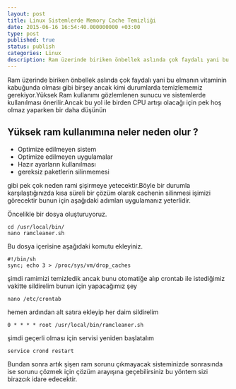 ```yaml
---
layout: post
title: Linux Sistemlerde Memory Cache Temizliği
date: 2015-06-16 16:54:40.000000000 +03:00
type: post
published: true
status: publish
categories: Linux
description: Ram üzerinde biriken önbellek aslında çok faydalı yani bu elmanın vitaminin kabuğunda olması gibi birşey ancak kimi durumlarda temizlememiz
---
```


Ram üzerinde biriken önbellek aslında çok faydalı yani bu elmanın vitaminin kabuğunda olması gibi birşey ancak kimi durumlarda temizlememiz gerekiyor.Yüksek Ram kullanımı gözlemlenen sunucu ve sistemlerde kullanılması önerilir.Ancak bu yol ile birden CPU artışı olacağı için pek hoş olmaz yaparken bir daha düşünün

## Yüksek ram kullanımına neler neden olur ?

- Optimize edilmeyen sistem
- Optimize edilmeyen uygulamalar
- Hazır ayarların kullanılması
- gereksiz paketlerin silinmemesi

gibi pek çok neden rami şişirmeye yetecektir.Böyle bir durumla karşılaştığınızda kısa süreli bir çözüm olarak cachenin silinmesi işimizi görecektir bunun için aşağıdaki adımları uygulamanız yeterlidir.

Öncelikle bir dosya oluşturuyoruz.

    cd /usr/local/bin/
    nano ramcleaner.sh

Bu dosya içerisine aşağıdaki komutu ekleyiniz.

    #!/bin/sh
    sync; echo 3 > /proc/sys/vm/drop_caches

şimdi ramimizi temizledik ancak bunu otomatiğe alıp crontab ile istediğimiz vakitte sildirelim bunun için yapacağımız şey

    nano /etc/crontab

hemen ardından alt satıra ekleyip her daim sildirelim

    0 * * * * root /usr/local/bin/ramcleaner.sh

şimdi geçerli olması için servisi yeniden başlatalım

    service crond restart

Bundan sonra artık şişen ram sorunu çıkmayacak sisteminizde sonrasında ise sorunu çözmek için çözüm arayışına geçebilirsiniz bu yöntem sizi birazcık idare edecektir.
